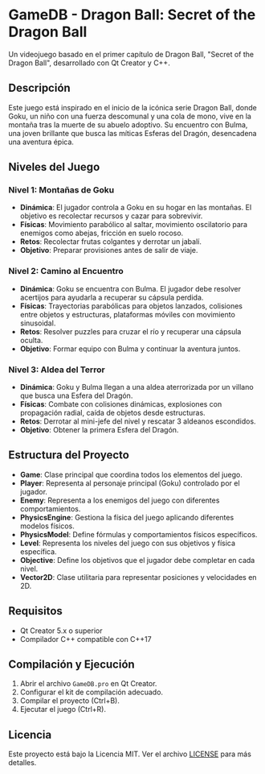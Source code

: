 # GameDB - Dragon Ball: Secret of the Dragon Ball

Un videojuego basado en el primer capítulo de Dragon Ball, "Secret of the Dragon Ball", desarrollado con Qt Creator y C++.

## Descripción

Este juego está inspirado en el inicio de la icónica serie Dragon Ball, donde Goku, un niño con una fuerza descomunal y una cola de mono, vive en la montaña tras la muerte de su abuelo adoptivo. Su encuentro con Bulma, una joven brillante que busca las míticas Esferas del Dragón, desencadena una aventura épica.

## Niveles del Juego

### Nivel 1: Montañas de Goku
- **Dinámica**: El jugador controla a Goku en su hogar en las montañas. El objetivo es recolectar recursos y cazar para sobrevivir.
- **Físicas**: Movimiento parabólico al saltar, movimiento oscilatorio para enemigos como abejas, fricción en suelo rocoso.
- **Retos**: Recolectar frutas colgantes y derrotar un jabalí.
- **Objetivo**: Preparar provisiones antes de salir de viaje.

### Nivel 2: Camino al Encuentro
- **Dinámica**: Goku se encuentra con Bulma. El jugador debe resolver acertijos para ayudarla a recuperar su cápsula perdida.
- **Físicas**: Trayectorias parabólicas para objetos lanzados, colisiones entre objetos y estructuras, plataformas móviles con movimiento sinusoidal.
- **Retos**: Resolver puzzles para cruzar el río y recuperar una cápsula oculta.
- **Objetivo**: Formar equipo con Bulma y continuar la aventura juntos.

### Nivel 3: Aldea del Terror
- **Dinámica**: Goku y Bulma llegan a una aldea aterrorizada por un villano que busca una Esfera del Dragón.
- **Físicas**: Combate con colisiones dinámicas, explosiones con propagación radial, caída de objetos desde estructuras.
- **Retos**: Derrotar al mini-jefe del nivel y rescatar 3 aldeanos escondidos.
- **Objetivo**: Obtener la primera Esfera del Dragón.

## Estructura del Proyecto

- **Game**: Clase principal que coordina todos los elementos del juego.
- **Player**: Representa al personaje principal (Goku) controlado por el jugador.
- **Enemy**: Representa a los enemigos del juego con diferentes comportamientos.
- **PhysicsEngine**: Gestiona la física del juego aplicando diferentes modelos físicos.
- **PhysicsModel**: Define fórmulas y comportamientos físicos específicos.
- **Level**: Representa los niveles del juego con sus objetivos y física específica.
- **Objective**: Define los objetivos que el jugador debe completar en cada nivel.
- **Vector2D**: Clase utilitaria para representar posiciones y velocidades en 2D.

## Requisitos

- Qt Creator 5.x o superior
- Compilador C++ compatible con C++17

## Compilación y Ejecución

1. Abrir el archivo `GameDB.pro` en Qt Creator.
2. Configurar el kit de compilación adecuado.
3. Compilar el proyecto (Ctrl+B).
4. Ejecutar el juego (Ctrl+R).

## Licencia

Este proyecto está bajo la Licencia MIT. Ver el archivo [LICENSE](LICENSE) para más detalles.